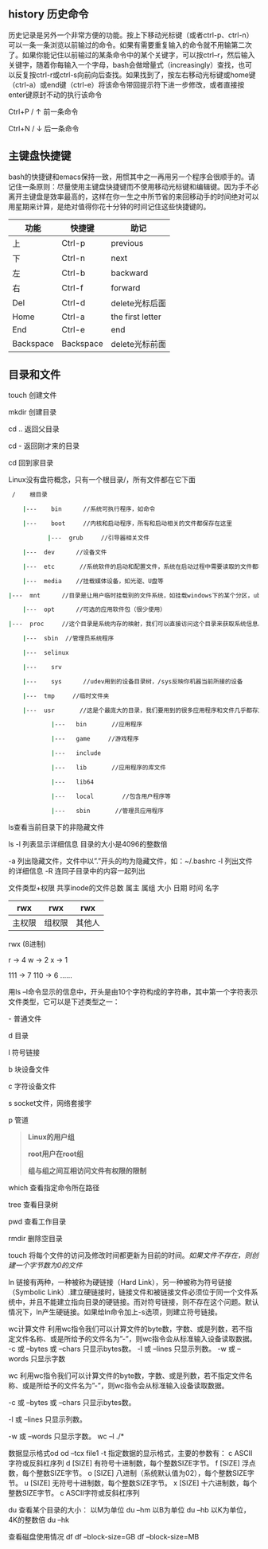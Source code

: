 ## history  历史命令
历史记录是另外一个非常方便的功能。按上下移动光标键（或者ctrl-p、ctrl-n）可以一条一条浏览以前输过的命令。如果有需要重复输入的命令就不用输第二次了。如果你能记住以前输过的某条命令中的某个关键字，可以按ctrl–r，然后输入关键字，随着你每输入一个字母，bash会做增量式（increasingly）查找，也可以反复按ctrl-r或ctrl-s向前向后查找。如果找到了，按左右移动光标键或home键（ctrl-a）或end键（ctrl-e）将该命令带回提示符下进一步修改，或者直接按enter键原封不动的执行该命令

Ctrl+P / ↑ 前一条命令

Ctrl+N / ↓ 后一条命令

## 主键盘快捷键

bash的快捷键和emacs保持一致，用惯其中之一再用另一个程序会很顺手的。请记住一条原则：尽量使用主键盘快捷键而不使用移动光标键和编辑键。因为手不必离开主键盘是效率最高的，这样在你一生之中所节省的来回移动手的时间绝对可以用星期来计算，是绝对值得你花十分钟的时间记住这些快捷键的。

| 功能      | 快捷键    | 助记              |
| --------- | --------- | ----------------- |
| 上        | Ctrl-p    | previous          |
| 下        | Ctrl-n    | next              |
| 左        | Ctrl-b    | backward          |
| 右        | Ctrl-f    | forward           |
| Del       | Ctrl-d    | delete光标后面    |
| Home      | Ctrl-a    | the first  letter |
| End       | Ctrl-e    | end               |
| Backspace | Backspace | delete光标前面    |

## 目录和文件

touch 创建文件

mkdir 创建目录

cd .. 返回父目录

cd - 返回刚才来的目录

cd   回到家目录



Linux没有盘符概念，只有一个根目录/，所有文件都在它下面

```bash
 /    根目录

    |---    bin      //系统可执行程序，如命令

    |---    boot     //内核和启动程序，所有和启动相关的文件都保存在这里

           |---  grub     //引导器相关文件

    |---  dev      //设备文件

    |---  etc       //系统软件的启动和配置文件，系统在启动过程中需要读取的文件都在这个目录。如LILO参数、用户账户和密码。

    |---  media    //挂载媒体设备，如光驱、U盘等

|---  mnt      //目录是让用户临时挂载别的文件系统，如挂载windows下的某个分区，ubuntu默认还是挂载在/media目录

    |---  opt      //可选的应用软件包（很少使用）

|---  proc     //这个目录是系统内存的映射，我们可以直接访问这个目录来获取系统信息。也就是说，这个目录的内容不在硬盘上而是在内存里。

    |---  sbin  //管理员系统程序

    |---  selinux

    |---    srv

    |---    sys      //udev用到的设备目录树，/sys反映你机器当前所接的设备

    |---  tmp     //临时文件夹

    |---  usr       //这是个最庞大的目录，我们要用到的很多应用程序和文件几乎都存放在这个目录下。

            |---   bin       //应用程序

            |---   game     //游戏程序

            |---   include

            |---   lib       //应用程序的库文件

            |---   lib64     

            |---   local        //包含用户程序等

            |---   sbin       //管理员应用程序


```



ls查看当前目录下的非隐藏文件

ls -l 列表显示详细信息   目录的大小是4096的整数倍

-a 列出隐藏文件，文件中以”.”开头的均为隐藏文件，如：~/.bashrc
-l 列出文件的详细信息
-R 连同子目录中的内容一起列出

文件类型+权限 共享inode的文件总数  属主 属组  大小  日期 时间 名字

| rwx    | rwx    | rwx    |
| ------ | ------ | ------ |
| 主权限 | 组权限 | 其他人 |

rwx  (8进制)

r -> 4  w -> 2  x -> 1

111 -> 7 		110 -> 6	……


用ls –l命令显示的信息中，开头是由10个字符构成的字符串，其中第一个字符表示文件类型，它可以是下述类型之一：

\-   普通文件

d   目录

l   符号链接

b   块设备文件

c   字符设备文件

s   socket文件，网络套接字

p   管道

> **Linux的用户组**
>
> **root用户在root组**
>
> **组与组之间互相访问文件有权限的限制**

which   查看指定命令所在路径

tree 查看目录树

pwd  查看工作目录

rmdir  删除空目录

touch  将每个文件的访问及修改时间都更新为目前的时间。*如果文件不存在，则创建一个字节数为0的文件*

ln 链接有两种，一种被称为硬链接（Hard Link），另一种被称为符号链接（Symbolic Link）.建立硬链接时，链接文件和被链接文件必须位于同一个文件系统中，并且不能建立指向目录的硬链接。而对符号链接，则不存在这个问题。默认情况下，ln产生硬链接。如果给ln命令加上-s选项，则建立符号链接。



wc计算文件
利用wc指令我们可以计算文件的byte数，字数、或是列数，若不指定文件名称、或是所给予的文件名为”-”，则wc指令会从标准输入设备读取数据。
-c 或 –bytes 或 –chars 只显示bytes数。
-l 或 –lines 只显示列数。
-w 或 –words 只显示字数

wc
利用wc指令我们可以计算文件的byte数，字数、或是列数，若不指定文件名称、或是所给予的文件名为”-”，则wc指令会从标准输入设备读取数据。

-c 或 –bytes 或 –chars 只显示bytes数。

-l 或 –lines 只显示列数。

-w 或 –words 只显示字数。
wc –l ./*

数据显示格式od
od –tcx file1
-t 指定数据的显示格式，主要的参数有：
c ASCII字符或反斜杠序列
d [SIZE] 有符号十进制数，每个整数SIZE字节。
f [SIZE]  浮点数，每个整数SIZE字节。
o [SIZE] 八进制（系统默认值为02），每个整数SIZE字节。
u [SIZE] 无符号十进制数，每个整数SIZE字节。
x [SIZE] 十六进制数，每个整数SIZE字节。
c ASCII字符或反斜杠序列

du
查看某个目录的大小：
以M为单位
du –hm 
以B为单位
du –hb 
以K为单位，4K的整数倍
du –hk 

查看磁盘使用情况 df
df –block-size=GB
df –block-size=MB

